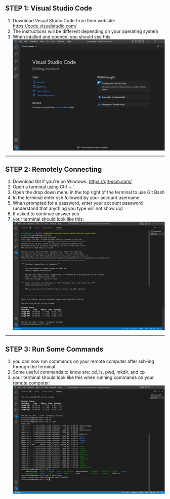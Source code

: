 ## STEP 1:  Visual Studio Code
1. Download Visual Studio Code from their website:  https://code.visualstudio.com/
2. The instructions will be different depending on your operating system
3. When intalled and opened, you should see this:
![Image](VS_Code_Startup.png)
---
## STEP 2:  Remotely Connecting
1. Download Git if you're on Windows:  https://git-scm.com/
2. Open a terminal using Ctrl + `
3. Open the drop down menu in the top right of the terminal to use Git Bash
4. In the terminal enter ssh followed by your account username
5. When prompted for a password, enter your account password (understand that anything you type will not show up)
6. If asked to continue answer yes
7. your terminal should look like this:
![Image](VS_Code_Login.png)
---
## STEP 3:  Run Some Commands
1. you can now run commands on your remote computer after ssh-ing through the terminal
2. Some useful commands to know are:  cd, ls, pwd, mkdir, and cp
3. your terminal should look like this when running commands on your remote computer:
![Image](VS_Code_Code.png)
